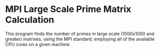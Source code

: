 # MPI Large Scale Prime Matrix Calculation

This program finds the number of primes in large scale (1000x1000 and greater) matrixes, using the MPI standard, employing all of the available CPU cores on a given machine. 